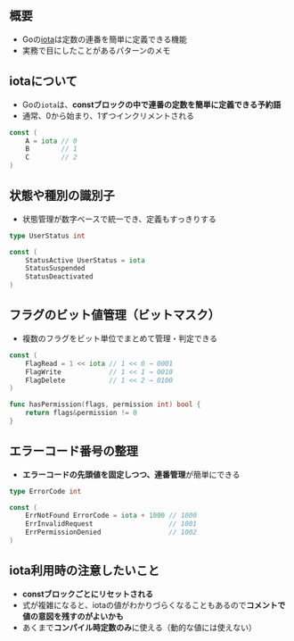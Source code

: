 
## 概要

- Goの[iota](https://go.dev/wiki/Iota)は定数の連番を簡単に定義できる機能
- 実務で目にしたことがあるパターンのメモ

## iotaについて

- Goの`iota`は、**constブロックの中で連番の定数を簡単に定義できる予約語**
- 通常、0から始まり、1ずつインクリメントされる

```go
const (
    A = iota // 0
    B        // 1
    C        // 2
)
```


## 状態や種別の識別子

- 状態管理が数字ベースで統一でき、定義もすっきりする

```go
type UserStatus int

const (
    StatusActive UserStatus = iota
    StatusSuspended
    StatusDeactivated
)

```


## フラグのビット値管理（ビットマスク）

- 複数のフラグをビット単位でまとめて管理・判定できる

```go
const (
    FlagRead = 1 << iota // 1 << 0 → 0001
    FlagWrite            // 1 << 1 → 0010
    FlagDelete           // 1 << 2 → 0100
)

func hasPermission(flags, permission int) bool {
    return flags&permission != 0
}
```


## エラーコード番号の整理

- **エラーコードの先頭値を固定しつつ、連番管理**が簡単にできる

```go
type ErrorCode int

const (
    ErrNotFound ErrorCode = iota + 1000 // 1000
    ErrInvalidRequest                   // 1001
    ErrPermissionDenied                 // 1002
)
```


## iota利用時の注意したいこと

- **constブロックごとにリセットされる**
- 式が複雑になると、iotaの値がわかりづらくなることもあるので**コメントで値の意図を残すのがよいかも**
- あくまで**コンパイル時定数のみ**に使える（動的な値には使えない）
